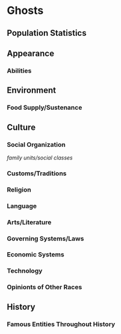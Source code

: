 # Ghosts

## Population Statistics

## Appearance

### Abilities

## Environment

### Food Supply/Sustenance

## Culture

### Social Organization

_family units/social classes_

### Customs/Traditions

### Religion

### Language

### Arts/Literature

### Governing Systems/Laws

### Economic Systems

### Technology

### Opinionts of Other Races

## History

### Famous Entities Throughout History
